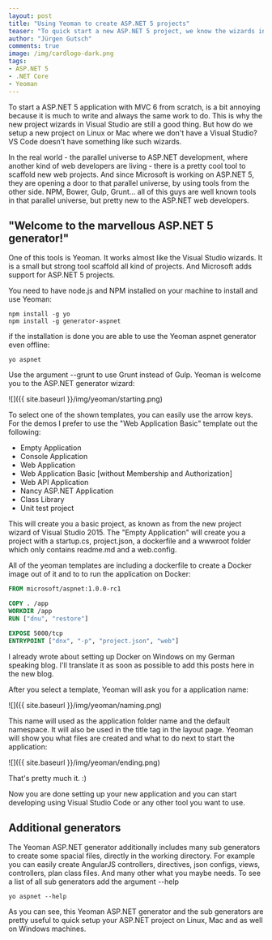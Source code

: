 ```yaml
--- 
layout: post
title: "Using Yeoman to create ASP.​NET 5 projects"
teaser: "To quick start a new ASP.NET 5 project, we know the wizards in Visual Studio 2015. But how can you quickly setup a new project on Linux or Mac? This blog post is about Yeoman, a cross platform command line tool to scaffold a new project"
author: "Jürgen Gutsch"
comments: true
image: /img/cardlogo-dark.png
tags: 
- ASP.NET 5
- .NET Core
- Yeoman
---
```


To start a ASP.NET 5 application with MVC 6 from scratch, is a bit annoying because it is much to write and always the same work to do. This is why the new project wizards in Visual Studio are still a good thing. But how do we setup a new project on Linux or Mac where we don't have a Visual Studio? VS Code doesn't have something like such wizards.

In the real world - the parallel universe to ASP.NET development, where another kind of web developers are living - there is a pretty cool tool to scaffold new web projects. And since Microsoft is working on ASP.NET 5, they are opening a door to that parallel universe, by using tools from the other side. NPM, Bower, Gulp, Grunt... all of this guys are well known tools in that parallel universe, but pretty new to the ASP.NET web developers. 

## "Welcome to the marvellous ASP.NET 5 generator!"

One of this tools is Yeoman. It works almost like the Visual Studio wizards. It is a small but strong tool scaffold all kind of projects. And Microsoft adds support for ASP.NET 5 projects.

You need to have node.js and NPM installed on your machine to install and use Yeoman:

~~~ batch
npm install -g yo
npm install -g generator-aspnet
~~~

if the installation is done you are able to use the Yeoman aspnet generator even offline:

~~~ batch
yo aspnet
~~~

Use the argument --grunt to use Grunt instead of Gulp. Yeoman is welcome you to the ASP.NET generator wizard:

![]({{ site.baseurl }}/img/yeoman/starting.png)

To select one of the shown templates, you can easily use the arrow keys. For the demos I prefer to use the "Web Application Basic" template out the following:

- Empty Application
- Console Application
- Web Application
- Web Application Basic [without Membership and Authorization]
- Web API Application
- Nancy ASP.NET Application
- Class Library
- Unit test project

This will create you a basic project, as known as from the new project wizard of Visual Studio 2015. The "Empty Application" will create you a project with a startup.cs, project.json, a dockerfile and a wwwroot folder which only contains readme.md and a web.config.

All of the yeoman templates are including a dockerfile to create a Docker image out of it and to to run the application on Docker:

~~~ dockerfile
FROM microsoft/aspnet:1.0.0-rc1

COPY . /app
WORKDIR /app
RUN ["dnu", "restore"]

EXPOSE 5000/tcp
ENTRYPOINT ["dnx", "-p", "project.json", "web"]
~~~

I already wrote about setting up Docker on Windows on my German speaking blog. I'll translate it as soon as possible to add this posts here in the new blog.

After you select a template, Yeoman will ask you for a application name:

![]({{ site.baseurl }}/img/yeoman/naming.png)

This name will used as the application folder name and the default namespace. It will also be used in the title tag in the layout page. Yeoman will show you what files are created and what to do next to start the application:

![]({{ site.baseurl }}/img/yeoman/ending.png)

That's pretty much it. :)

Now you are done setting up your new application and you can start developing using Visual Studio Code or any other tool you want to use.

## Additional generators

The Yeoman ASP.NET generator additionally includes many sub generators to create some spacial files, directly in the working directory. For example you can easily create AngularJS controllers, directives, json configs, views, controllers, plan class files. And many other what you maybe needs. To see a list of all sub generators add the argument --help

~~~ batch
yo aspnet --help
~~~

As you can see, this Yeoman ASP.NET generator and the sub generators are pretty useful to quick setup your ASP.NET project on Linux, Mac and as well on Windows machines.